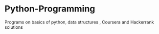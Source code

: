 # Python-Programming
Programs on basics of python, data structures , Coursera and Hackerrank solutions
